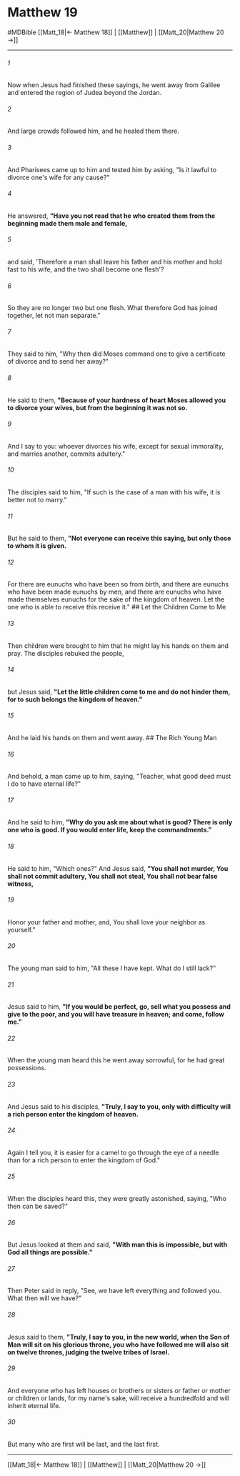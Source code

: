 # Matthew 19
#MDBible
[[Matt_18|← Matthew 18]] | [[Matthew]] | [[Matt_20|Matthew 20 →]]

***

###### 1 
Now when Jesus had finished these sayings, he went away from Galilee and entered the region of Judea beyond the Jordan. 

###### 2 
And large crowds followed him, and he healed them there. 

###### 3 
And Pharisees came up to him and tested him by asking, "Is it lawful to divorce one's wife for any cause?" 

###### 4 
He answered, **"Have you not read that he who created them from the beginning made them male and female,** 

###### 5 
and said, 'Therefore a man shall leave his father and his mother and hold fast to his wife, and the two shall become one flesh'? 

###### 6 
So they are no longer two but one flesh. What therefore God has joined together, let not man separate." 

###### 7 
They said to him, "Why then did Moses command one to give a certificate of divorce and to send her away?" 

###### 8 
He said to them, **"Because of your hardness of heart Moses allowed you to divorce your wives, but from the beginning it was not so.** 

###### 9 
And I say to you: whoever divorces his wife, except for sexual immorality, and marries another, commits adultery." 

###### 10 
The disciples said to him, "If such is the case of a man with his wife, it is better not to marry." 

###### 11 
But he said to them, **"Not everyone can receive this saying, but only those to whom it is given.** 

###### 12 
For there are eunuchs who have been so from birth, and there are eunuchs who have been made eunuchs by men, and there are eunuchs who have made themselves eunuchs for the sake of the kingdom of heaven. Let the one who is able to receive this receive it." ## Let the Children Come to Me 

###### 13 
Then children were brought to him that he might lay his hands on them and pray. The disciples rebuked the people, 

###### 14 
but Jesus said, **"Let the little children come to me and do not hinder them, for to such belongs the kingdom of heaven."** 

###### 15 
And he laid his hands on them and went away. ## The Rich Young Man 

###### 16 
And behold, a man came up to him, saying, "Teacher, what good deed must I do to have eternal life?" 

###### 17 
And he said to him, **"Why do you ask me about what is good? There is only one who is good. If you would enter life, keep the commandments."** 

###### 18 
He said to him, "Which ones?" And Jesus said, **"You shall not murder, You shall not commit adultery, You shall not steal, You shall not bear false witness,** 

###### 19 
Honor your father and mother, and, You shall love your neighbor as yourself." 

###### 20 
The young man said to him, "All these I have kept. What do I still lack?" 

###### 21 
Jesus said to him, **"If you would be perfect, go, sell what you possess and give to the poor, and you will have treasure in heaven; and come, follow me."** 

###### 22 
When the young man heard this he went away sorrowful, for he had great possessions. 

###### 23 
And Jesus said to his disciples, **"Truly, I say to you, only with difficulty will a rich person enter the kingdom of heaven.** 

###### 24 
Again I tell you, it is easier for a camel to go through the eye of a needle than for a rich person to enter the kingdom of God." 

###### 25 
When the disciples heard this, they were greatly astonished, saying, "Who then can be saved?" 

###### 26 
But Jesus looked at them and said, **"With man this is impossible, but with God all things are possible."** 

###### 27 
Then Peter said in reply, "See, we have left everything and followed you. What then will we have?" 

###### 28 
Jesus said to them, **"Truly, I say to you, in the new world, when the Son of Man will sit on his glorious throne, you who have followed me will also sit on twelve thrones, judging the twelve tribes of Israel.** 

###### 29 
And everyone who has left houses or brothers or sisters or father or mother or children or lands, for my name's sake, will receive a hundredfold and will inherit eternal life. 

###### 30 
But many who are first will be last, and the last first. 

***

[[Matt_18|← Matthew 18]] | [[Matthew]] | [[Matt_20|Matthew 20 →]]
